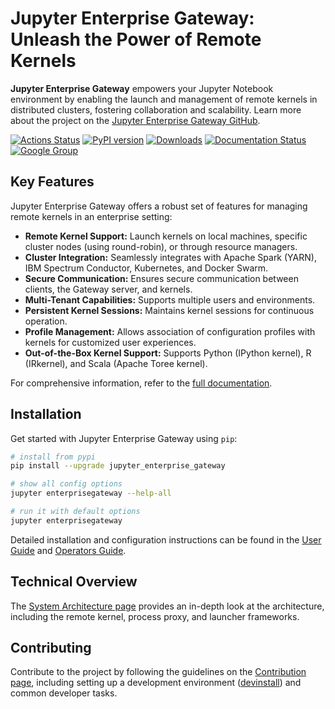 # Jupyter Enterprise Gateway: Unleash the Power of Remote Kernels

**Jupyter Enterprise Gateway** empowers your Jupyter Notebook environment by enabling the launch and management of remote kernels in distributed clusters, fostering collaboration and scalability.  Learn more about the project on the [Jupyter Enterprise Gateway GitHub](https://github.com/jupyter-server/enterprise_gateway).

[![Actions Status](https://github.com/jupyter-server/enterprise_gateway/workflows/Builds/badge.svg)](https://github.com/jupyter-server/enterprise_gateway/actions)
[![PyPI version](https://badge.fury.io/py/jupyter-enterprise-gateway.svg)](https://badge.fury.io/py/jupyter-enterprise-gateway)
[![Downloads](https://pepy.tech/badge/jupyter-enterprise-gateway/month)](https://pepy.tech/project/jupyter-enterprise-gateway)
[![Documentation Status](https://readthedocs.org/projects/jupyter-enterprise-gateway/badge/?version=latest)](https://jupyter-enterprise-gateway.readthedocs.io/en/latest/?badge=latest)
[![Google Group](https://img.shields.io/badge/google-group-blue.svg)](https://groups.google.com/forum/#!forum/jupyter)

## Key Features

Jupyter Enterprise Gateway offers a robust set of features for managing remote kernels in an enterprise setting:

*   **Remote Kernel Support:** Launch kernels on local machines, specific cluster nodes (using round-robin), or through resource managers.
*   **Cluster Integration:** Seamlessly integrates with Apache Spark (YARN), IBM Spectrum Conductor, Kubernetes, and Docker Swarm.
*   **Secure Communication:** Ensures secure communication between clients, the Gateway server, and kernels.
*   **Multi-Tenant Capabilities:** Supports multiple users and environments.
*   **Persistent Kernel Sessions:** Maintains kernel sessions for continuous operation.
*   **Profile Management:** Allows association of configuration profiles with kernels for customized user experiences.
*   **Out-of-the-Box Kernel Support:** Supports Python (IPython kernel), R (IRkernel), and Scala (Apache Toree kernel).

For comprehensive information, refer to the [full documentation](https://jupyter-enterprise-gateway.readthedocs.io/en/latest).

## Installation

Get started with Jupyter Enterprise Gateway using `pip`:

```bash
# install from pypi
pip install --upgrade jupyter_enterprise_gateway

# show all config options
jupyter enterprisegateway --help-all

# run it with default options
jupyter enterprisegateway
```

Detailed installation and configuration instructions can be found in the [User Guide](https://jupyter-enterprise-gateway.readthedocs.io/en/latest/users/index.html) and [Operators Guide](https://jupyter-enterprise-gateway.readthedocs.io/en/latest/operators/index.html#configuring-enterprise-gateway).

## Technical Overview

The [System Architecture page](https://jupyter-enterprise-gateway.readthedocs.io/en/latest/contributors/system-architecture.html) provides an in-depth look at the architecture, including the remote kernel, process proxy, and launcher frameworks.

## Contributing

Contribute to the project by following the guidelines on the [Contribution page](https://jupyter-enterprise-gateway.readthedocs.io/en/latest/contributors/contrib.html), including setting up a development environment ([devinstall](https://jupyter-enterprise-gateway.readthedocs.io/en/latest/contributors/devinstall.html)) and common developer tasks.